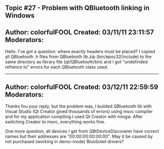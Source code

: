 Topic #27 - Problem with QBluetooth linking in Windows
----------------------------------------------------------------------------
Author:     colorfulFOOL
Created:    03/11/11 23:11:57
Moderators:
----------------------------------------------------------------------------

Hello.
I've got a question: where exactly headers must be placed?
I copied all QBluetooth .h files from QBluetooth lib.zip (bin/epoc32/include) to the same directory as library file (qt/QBluetooth/bin) and I got "undefinded refrence to" errors for each QBluetooth class used.

----------------------------------------------------------------------------
Author:     colorfulFOOL
Created:    03/12/11 22:59:59
Moderators:
----------------------------------------------------------------------------

Thanks fou your reply, but the problem was, I builded QBluetooth lib with Visual Studio (Qt Creator gived thousands of errors) using msvc compiler and for my application compiling I used Qt Creator with mingw. After switching Creator to msvc, everything works fine.

One more question, all devices I get from QBtDeviceDiscoverer have correct names but their addresses are "00:00:00:00:00:00". May it be caused by not purchased (working in demo-mode) BlueSoleil drivers?
